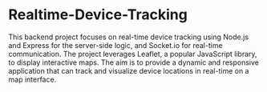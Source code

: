 # Realtime-Device-Tracking
This backend project focuses on real-time device tracking using Node.js and Express for the server-side logic, and Socket.io for real-time communication.
The project leverages Leaflet, a popular JavaScript library, to display interactive maps.
The aim is to provide a dynamic and responsive application that can track and visualize device locations in real-time on a map interface.